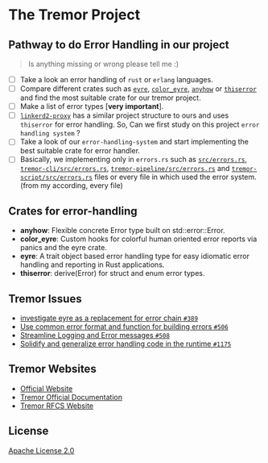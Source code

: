 # The Tremor Project

## Pathway to do Error Handling in our project 

> Is anything missing or wrong please tell me :)

- [ ] Take a look an error handling of `rust` or `erlang` languages.
- [ ] Compare different crates such as [`eyre`](https://github.com/yaahc/eyre), [`color_eyre`](https://github.com/yaahc/color-eyre), [`anyhow`](https://github.com/dtolnay/anyhow) or [`thiserror`](https://github.com/dtolnay/thiserror) and find the most suitable crate for our tremor project.
- [ ] Make a list of error types [**very important**].
- [ ] [`linkerd2-proxy`](https://github.com/linkerd/linkerd2-proxy) has a similar project structure to ours and uses `thiserror` for error handling. So, Can we first study on this project `error handling system` ?
- [ ] Take a look of our `error-handling-system` and start implementing the best suitable crate for error handler.
- [ ] Basically, we implementing only in `errors.rs` such as [`src/errors.rs`](https://github.com/tremor-rs/tremor-runtime/blob/main/src/errors.rs), [`tremor-cli/src/errors.rs`](https://github.com/tremor-rs/tremor-runtime/blob/main/tremor-cli/src/errors.rs), [`tremor-pipeline/src/errors.rs`](https://github.com/tremor-rs/tremor-runtime/blob/main/tremor-pipeline/src/errors.rs) and [`tremor-script/src/errors.rs`](https://github.com/tremor-rs/tremor-runtime/blob/main/tremor-script/src/errors.rs) files or every file in which used the error system. (from my according, every file)

## Crates for error-handling

* **anyhow**: Flexible concrete Error type built on std::error::Error.
* **color_eyre**: Custom hooks for colorful human oriented error reports via panics and the eyre crate.
* **eyre**: A trait object based error handling type for easy idiomatic error handling and reporting in Rust applications.
* **thiserror**: derive(Error) for struct and enum error types.

## Tremor Issues

* [investigate eyre as a replacement for error chain `#389`](https://github.com/tremor-rs/tremor-runtime/issues/389)
* [Use common error format and function for building errors `#506`](https://github.com/tremor-rs/tremor-runtime/issues/506)
* [Streamline Logging and Error messages `#508`](https://github.com/tremor-rs/tremor-runtime/issues/508)
* [Solidify and generalize error handling code in the runtime `#1175`](https://github.com/tremor-rs/tremor-runtime/issues/1175)

## Tremor Websites

* [Official Website](https://www.tremor.rs/)
* [Tremor Official Documentation](https://docs.tremor.rs/)
* [Tremor RFCS Website](https://rfcs.tremor.rs/)

## License

[Apache License 2.0](https://github.com/anonymousr007/Tremor-Notes/blob/main/LICENSE)
